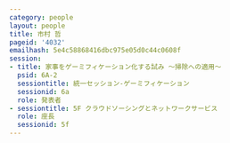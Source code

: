```yaml
---
category: people
layout: people
title: 市村 哲
pageid: '4032'
emailhash: 5e4c58868416dbc975e05d0c44c0608f
session:
- title: 家事をゲーミフィケーション化する試み ～掃除への適用～
  psid: 6A-2
  sessiontitle: 統一セッション-ゲーミフィケーション
  sessionid: 6a
  role: 発表者
- sessiontitle: 5F クラウドソーシングとネットワークサービス
  role: 座長
  sessionid: 5f
---
```

